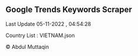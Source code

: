 

## Google Trends Keywords Scraper 
 
Last Update 05-11-2022 , 04:54:28

Country List :
VIETNAM.json



© Abdul Muttaqin 
